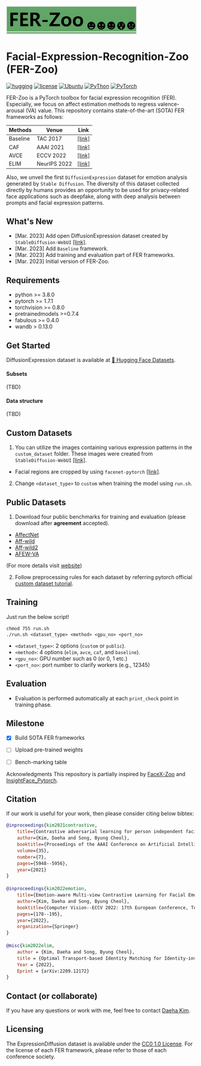 <img src="./images/logo.png" width="350">

# Facial-Expression-Recognition-Zoo (FER-Zoo)

[![hugging](https://img.shields.io/badge/🤗%20Hugging%20Face-Datasets-yellow)](https://huggingface.co/datasets/kdhht2334/DiffusionEmotion)
[![license](https://img.shields.io/badge/License-CC0/MIT-blue)](#licensing) <a href="https://releases.ubuntu.com/18.04/"><img alt="Ubuntu" src="https://img.shields.io/badge/Ubuntu-18.04-green"></a>
<a href="https://www.python.org/downloads/release/python-370/"><img alt="PyThon" src="https://img.shields.io/badge/Python-v3.8-blue"></a>
<a href="https://pytorch.org/get-started/locally/"><img alt="PyTorch" src="https://img.shields.io/badge/PyTorch-ee4c2c?logo=pytorch&logoColor=white"></a>

FER-Zoo is a PyTorch toolbox for facial expression recognition (FER). Especially, we focus on affect estimation methods to regress valence-arousal (VA) value. This repository contains state-of-the-art (SOTA) FER frameworks as follows:


| Methods | Venue | Link |
| --- | --- | --- |
| Baseline | TAC 2017 | [[link]](https://arxiv.org/abs/1708.03985) |
| CAF | AAAI 2021 | [[link]](https://ojs.aaai.org/index.php/AAAI/article/download/16743/16550) |
| AVCE | ECCV 2022 | [[link]](https://www.ecva.net/papers/eccv_2022/papers_ECCV/papers/136730181.pdf) |
| ELIM | NeurIPS 2022 | [[link]](https://arxiv.org/pdf/2209.12172) |

Also, we unveil the first `DiffusionExpression` dataset for emotion analysis generated by `Stable Diffusion`. The diversity of this dataset collected directly by humans provides an opportunity to be used for privacy-related face applications such as deepfake, along with deep analysis between prompts and facial expression patterns.


What's New
---
- [Mar. 2023] Add open DiffusionExpression dataset created by `StableDiffusion-WebUI` [[link]](https://github.com/camenduru/stable-diffusion-webui-colab).
- [Mar. 2023] Add `Baseline` framework.
- [Mar. 2023] Add training and evaluation part of FER frameworks.
- [Mar. 2023] Initial version of FER-Zoo.


Requirements
---
* python >= 3.8.0
* pytorch >= 1.7.1
* torchvision >= 0.8.0
* pretrainedmodels >=0.7.4
* fabulous >= 0.4.0
* wandb > 0.13.0


Get Started
---

DiffusionExpression dataset is available at [🤗 Hugging Face Datasets](https://huggingface.co/datasets/kdhht2334/DiffusionEmotion).

#### Subsets
(TBD)

#### Data structure
(TBD)


Custom Datasets
---

1. You can utilize the images containing various expression patterns in the `custom_dataset` folder. These images were created from `StableDiffusion-WebUI` [[link]](https://github.com/camenduru/stable-diffusion-webui-colab).
  - Facial regions are cropped by using `facenet-pytorch` [[link]](https://github.com/timesler/facenet-pytorch).
  
2. Change `<dataset_type>` to `custom` when training the model using `run.sh`.


Public Datasets
---

1. Download four public benchmarks for training and evaluation (please download after **agreement** accepted).

  - [AffectNet](http://mohammadmahoor.com/affectnet/)
  - [Aff-wild](https://ibug.doc.ic.ac.uk/resources/first-affect-wild-challenge/) 
  - [Aff-wild2](https://ibug.doc.ic.ac.uk/resources/aff-wild2/)
  - [AFEW-VA](https://ibug.doc.ic.ac.uk/resources/afew-va-database/)
 
 (For more details visit [website](https://ibug.doc.ic.ac.uk/))

2. Follow preprocessing rules for each dataset by referring pytorch official [custom dataset tutorial](https://pytorch.org/tutorials/beginner/data_loading_tutorial.html).


Training
---

Just run the below script!
```
chmod 755 run.sh
./run.sh <dataset_type> <method> <gpu_no> <port_no> 
```
- `<dataset_type>`: 2 options (`custom` or `public`).
- `<method>`: 4 options (`elim`, `avce`, `caf`, and `baseline`).
- `<gpu_no>`: GPU number such as 0 (or 0, 1 etc.)
- `<port_no>`: port number to clarify workers (e.g., 12345)


Evaluation
---

- Evaluation is performed automatically at each `print_check` point in training phase.


Milestone
---
  - [x] Build SOTA FER frameworks
  - [ ] Upload pre-trained weights
  - [ ] Bench-marking table


Acknowledgments
This repository is partially inspired by [FaceX-Zoo](https://github.com/JDAI-CV/FaceX-Zoo) and [InsightFace_Pytorch](https://github.com/TreB1eN/InsightFace_Pytorch).

Citation
---

If our work is useful for your work, then please consider citing below bibtex:

```bibtex
@inproceedings{kim2021contrastive,
    title={Contrastive adversarial learning for person independent facial emotion recognition},
    author={Kim, Daeha and Song, Byung Cheol},
    booktitle={Proceedings of the AAAI Conference on Artificial Intelligence},
    volume={35},
    number={7},
    pages={5948--5956},
    year={2021}
}

@inproceedings{kim2022emotion,
    title={Emotion-aware Multi-view Contrastive Learning for Facial Emotion Recognition},
    author={Kim, Daeha and Song, Byung Cheol},
    booktitle={Computer Vision--ECCV 2022: 17th European Conference, Tel Aviv, Israel, October 23--27, 2022, Proceedings, Part XIII},
    pages={178--195},
    year={2022},
    organization={Springer}
}

@misc{kim2022elim,
    author = {Kim, Daeha and Song, Byung Cheol},
    title = {Optimal Transport-based Identity Matching for Identity-invariant Facial Expression Recognition},
    Year = {2022},
    Eprint = {arXiv:2209.12172}
}
```

Contact (or collaborate)
---

If you have any questions or work with me, feel free to contact [Daeha Kim](kdhht5022@gmail.com).


Licensing
---

The ExpressionDiffusion dataset is available under the [CC0 1.0 License](https://creativecommons.org/publicdomain/zero/1.0/).
For the license of each FER framework, please refer to those of each conference society.